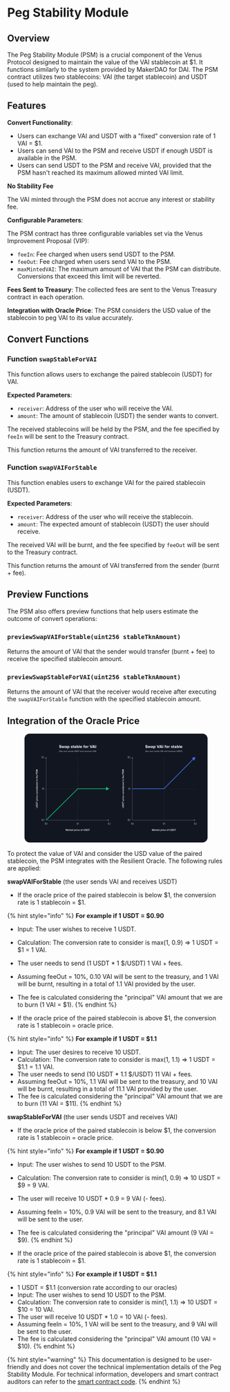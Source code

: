 # Peg Stability Module

## Overview

The Peg Stability Module (PSM) is a crucial component of the Venus Protocol designed to maintain the value of the VAI stablecoin at $1. It functions similarly to the system provided by MakerDAO for DAI. The PSM contract utilizes two stablecoins: VAI (the target stablecoin) and USDT (used to help maintain the peg).

## Features

**Convert Functionality**:

* Users can exchange VAI and USDT with a "fixed" conversion rate of 1 VAI = $1.
* Users can send VAI to the PSM and receive USDT if enough USDT is available in the PSM.
* Users can send USDT to the PSM and receive VAI, provided that the PSM hasn't reached its maximum allowed minted VAI limit.

**No Stability Fee**

The VAI minted through the PSM does not accrue any interest or stability fee.

**Configurable Parameters**:

The PSM contract has three configurable variables set via the Venus Improvement Proposal (VIP):

* `feeIn`: Fee charged when users send USDT to the PSM.
* `feeOut`: Fee charged when users send VAI to the PSM.
* `maxMintedVAI`: The maximum amount of VAI that the PSM can distribute. Conversions that exceed this limit will be reverted.

**Fees Sent to Treasury**: The collected fees are sent to the Venus Treasury contract in each operation.

**Integration with Oracle Price**: The PSM considers the USD value of the stablecoin to peg VAI to its value accurately.

## Convert Functions

### Function `swapStableForVAI`

This function allows users to exchange the paired stablecoin (USDT) for VAI.

**Expected Parameters**:

* `receiver`: Address of the user who will receive the VAI.
* `amount`: The amount of stablecoin (USDT) the sender wants to convert.

The received stablecoins will be held by the PSM, and the fee specified by `feeIn` will be sent to the Treasury contract.

This function returns the amount of VAI transferred to the receiver.

### Function `swapVAIForStable`

This function enables users to exchange VAI for the paired stablecoin (USDT).

**Expected Parameters**:

* `receiver`: Address of the user who will receive the stablecoin.
* `amount`: The expected amount of stablecoin (USDT) the user should receive.

The received VAI will be burnt, and the fee specified by `feeOut` will be sent to the Treasury contract.

This function returns the amount of VAI transferred from the sender (burnt + fee).

## Preview Functions

The PSM also offers preview functions that help users estimate the outcome of convert operations:

### `previewSwapVAIForStable(uint256 stableTknAmount)`

Returns the amount of VAI that the sender would transfer (burnt + fee) to receive the specified stablecoin amount.

### `previewSwapStableForVAI(uint256 stableTknAmount)`

Returns the amount of VAI that the receiver would receive after executing the `swapVAIForStable` function with the specified stablecoin amount.

## Integration of the Oracle Price

<figure><img src="../.gitbook/assets/psm.png" alt="USD price considered by the Peg Stability Module at Venus"><figcaption></figcaption></figure>

To protect the value of VAI and consider the USD value of the paired stablecoin, the PSM integrates with the Resilient Oracle. The following rules are applied:

**swapVAIForStable** (the user sends VAI and receives USDT)

* If the oracle price of the paired stablecoin is below $1, the conversion rate is 1 stablecoin = $1.

{% hint style="info" %}
**For example if 1 USDT = $0.90**

* Input: The user wishes to receive 1 USDT.
* Calculation: The conversion rate to consider is max(1, 0.9) => 1 USDT = $1 = 1 VAI.
* The user needs to send (1 USDT \* 1 $/USDT) 1 VAI + fees.
* Assuming feeOut = 10%, 0.10 VAI will be sent to the treasury, and 1 VAI will be burnt, resulting in a total of 1.1 VAI provided by the user.
* The fee is calculated considering the "principal" VAI amount that we are to burn (1 VAI = $1).
{% endhint %}

* If the oracle price of the paired stablecoin is above $1, the conversion rate is 1 stablecoin = oracle price.

{% hint style="info" %}
**For example if 1 USDT = $1.1**

* Input: The user desires to receive 10 USDT.
* Calculation: The conversion rate to consider is max(1, 1.1) => 1 USDT = $1.1 = 1.1 VAI.
* The user needs to send (10 USDT \* 1.1 $/USDT) 11 VAI + fees.
* Assuming feeOut = 10%, 1.1 VAI will be sent to the treasury, and 10 VAI will be burnt, resulting in a total of 11.1 VAI provided by the user.
* The fee is calculated considering the "principal" VAI amount that we are to burn (11 VAI = $11).
{% endhint %}

**swapStableForVAI** (the user sends USDT and receives VAI)

* If the oracle price of the paired stablecoin is below $1, the conversion rate is 1 stablecoin = oracle price.

{% hint style="info" %}
**For example if 1 USDT = $0.90**

* Input: The user wishes to send 10 USDT to the PSM.
* Calculation: The conversion rate to consider is min(1, 0.9) => 10 USDT = $9 = 9 VAI.
* The user will receive 10 USDT \* 0.9 = 9 VAI (- fees).
* Assuming feeIn = 10%, 0.9 VAI will be sent to the treasury, and 8.1 VAI will be sent to the user.
* The fee is calculated considering the "principal" VAI amount (9 VAI = $9).
{% endhint %}

* If the oracle price of the paired stablecoin is above $1, the conversion rate is 1 stablecoin = $1.

{% hint style="info" %}
**For example if 1 USDT = $1.1**

* 1 USDT = $1.1 (conversion rate according to our oracles)
* Input: The user wishes to send 10 USDT to the PSM.
* Calculation: The conversion rate to consider is min(1, 1.1) => 10 USDT = $10 = 10 VAI.
* The user will receive 10 USDT \* 1.0 = 10 VAI (- fees).
* Assuming feeIn = 10%, 1 VAI will be sent to the treasury, and 9 VAI will be sent to the user.
* The fee is calculated considering the "principal" VAI amount (10 VAI = $10).
{% endhint %}

{% hint style="warning" %}
This documentation is designed to be user-friendly and does not cover the technical implementation details of the Peg Stability Module. For technical information, developers and smart contract auditors can refer to the [smart contract code](https://github.com/VenusProtocol/venus-protocol/blob/develop/contracts/PegStability/PegStability.sol).
{% endhint %}

